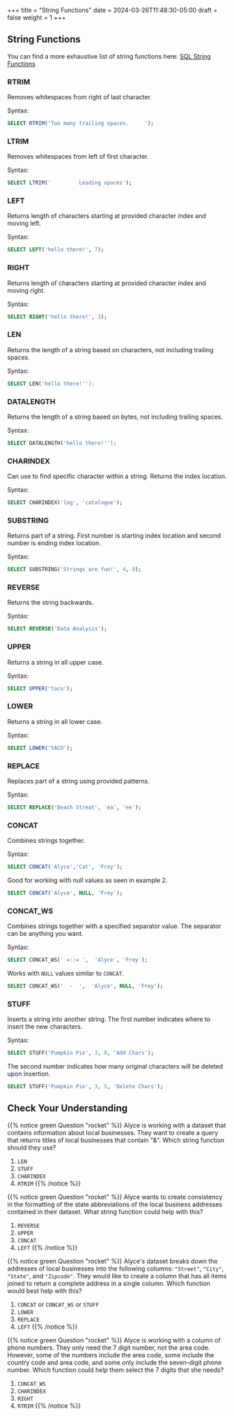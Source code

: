 +++
title = "String Functions"
date = 2024-03-26T11:48:30-05:00
draft = false
weight = 1
+++

## String Functions

You can find a more exhaustive list of string functions here: [SQL String Functions](https://learn.microsoft.com/en-us/sql/t-sql/functions/string-functions-transact-sql?view=sql-server-ver15)

### RTRIM

Removes whitespaces from right of last character.

Syntax:

```sql
SELECT RTRIM('Too many trailing spaces.     ');
```

### LTRIM

Removes whitespaces from left of first character.

Syntax:

```sql
SELECT LTRIM('         Leading spaces');
```

### LEFT

Returns length of characters starting at provided character index and moving left.

Syntax:

```sql
SELECT LEFT('hello there!', 7);
```

### RIGHT

Returns length of characters starting at provided character index and moving right.

Syntax:

```sql
SELECT RIGHT('hello there!', 3);
```

### LEN

Returns the length of a string based on characters, not including trailing spaces.

Syntax:

```sql
SELECT LEN('hello there!'');
```

### DATALENGTH

Returns the length of a string based on bytes, not including trailing spaces.

Syntax:

```sql
SELECT DATALENGTH('hello there!'');
```

### CHARINDEX

Can use to find specific character within a string. Returns the index location.

Syntax:

```sql
SELECT CHARINDEX('log', 'catalogue');
```

### SUBSTRING

Returns part of a string. First number is starting index location and second number is ending index location.

Syntax:

```sql
SELECT SUBSTRING('Strings are fun!', 4, 9);
```

### REVERSE

Returns the string backwards.

Syntax:

```sql
SELECT REVERSE('Data Analysis');
```

### UPPER

Returns a string in all upper case.

Syntax:

```sql
SELECT UPPER('taco');
```

### LOWER

Returns a string in all lower case.

Syntax:

```sql
SELECT LOWER('tACO');
```

### REPLACE

Replaces part of a string using provided patterns.

Syntax:

```sql
SELECT REPLACE('Beach Streat', 'ea', 'ee');
```

### CONCAT

Combines strings together.

Syntax:

```sql
SELECT CONCAT('Alyce','Cat', 'Frey');
```

Good for working with null values as seen in example 2.

```sql
SELECT CONCAT('Alyce', NULL, 'Frey');
```

### CONCAT_WS

Combines strings together with a specified separator value. The separator can be anything you want.

Syntax:

```sql
SELECT CONCAT_WS(' =::= ',  'Alyce', 'Frey');
```

Works with `NULL` values similar to `CONCAT`.

```sql
SELECT CONCAT_WS('  -  ',  'Alyce', NULL, 'Frey');
```

### STUFF

Inserts a string into another string. The first number indicates where to insert the new characters.

Syntax:

```sql
SELECT STUFF('Pumpkin Pie', 3, 0, 'Add Chars');
```

The second number indicates how many original characters will be deleted upon insertion.

```sql
SELECT STUFF('Pumpkin Pie', 3, 5, 'Delete Chars');
```

## Check Your Understanding

{{% notice green Question "rocket" %}}
Alyce is working with a dataset that contains information about local businesses.  They  want to create a query that returns titles of local businesses that contain "&".  Which string function should they use?

1. `LEN`
1. `STUFF`
1. `CHARINDEX`
1. `RTRIM`
{{% /notice %}}

{{% notice green Question "rocket" %}}
Alyce wants to create consistency in the formatting of the state abbreviations of the local business addresses contained in their dataset.  What string function could help with this?

1. `REVERSE`
1. `UPPER`
1. `CONCAT`
1. `LEFT`
{{% /notice %}}

{{% notice green Question "rocket" %}}
Alyce's dataset breaks down the addresses of local businesses into the following columns: `"Street"`, `"City"`, `"State"`, and ``"Zipcode"``.  They would like to create a column that has all items joined to return a complete address in a single column.   Which function would best help with this?

1. `CONCAT` or `CONCAT_WS` or `STUFF`
1. `LOWER`
1. `REPLACE`
1. `LEFT`
{{% /notice %}}

{{% notice green Question "rocket" %}}
Alyce is working with a column of phone numbers.  They only need the 7 digit number, not the area code.  However, some of the numbers include the area code, some include the country code and area code, and some only include the seven-digit phone number.  Which function could help them select the 7 digits that she needs?

1. `CONCAT_WS`
1. `CHARINDEX`
1. `RIGHT`
1. `RTRIM`
{{% /notice %}}